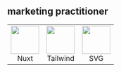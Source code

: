 ## marketing practitioner

<table>
  <tbody>
    <tr valign="top">
      <td width="33%" align="center">
        <img height="64px" src="https://cdn.svgporn.com/logos/nuxt-icon.svg">
        <br>
        <span>Nuxt</span>
      </td>
      <td width="33%" align="center">
        <img height="64px" src="https://cdn.svgporn.com/logos/tailwindcss-icon.svg">
        <br>
        <span>Tailwind</span>
      </td>
      <td width="33%" align="center">
        <img height="64px" src="https://cdn.svgporn.com/logos/svg.svg">
        <br>
        <span>SVG</span>
      </td>
    </tr>
  </tbody>
</table>
